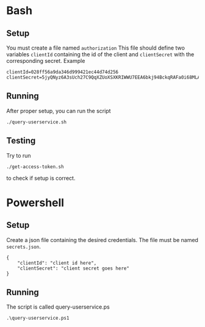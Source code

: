 # Bash
## Setup 

You must create a file named `authorization`
This file should define two variables 
`clientId` containing the id of the client and `clientSecret` with the corresponding secret.
Example
```
clientId=028ff56a9da346d999421ec44d74d256
clientSecret=5jyQNyz6A3sUch27C9QqXZUoXSXKRIWWU7EEA6bkj94BckqRAFa0i68MLAQv5zZO
```

## Running
After proper setup, you can run the script 
```
./query-userservice.sh
```

## Testing 
Try to run 
```
./get-access-token.sh
```
to check if setup is correct.


# Powershell
## Setup 
Create a json file containing the desired credentials. The file must be named `secrets.json`.

```
{
	"clientId": "client id here",
	"clientSecret": "client secret goes here"
}
```

## Running 
The script is called query-userservice.ps
```
.\query-userservice.ps1
```
